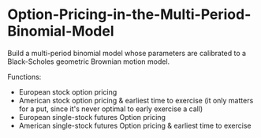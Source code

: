 # Option-Pricing-in-the-Multi-Period-Binomial-Model
Build a multi-period binomial model whose parameters are calibrated to a Black-Scholes geometric Brownian motion model.

Functions:
- European stock option pricing
- American stock option pricing & earliest time to exercise (it only matters for a put, since it's never optimal to early exercise a call)
- European single-stock futures Option pricing
- American single-stock futures Option pricing & earliest time to exercise

